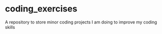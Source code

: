 # coding_exercises
A repository to store minor coding projects I am doing to improve my coding skills
